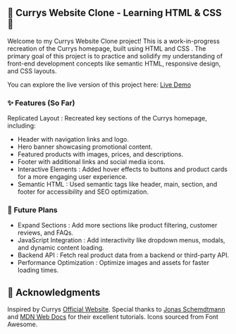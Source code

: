 ## 🛒 Currys Website Clone - Learning HTML & CSS 🌟

Welcome to my Currys Website Clone project! This is a work-in-progress recreation of the Currys homepage, built using HTML and CSS . The primary goal of this project is to practice and solidify my understanding of front-end development concepts like semantic HTML, responsive design, and CSS layouts. 

You can explore the live version of this project here: [Live Demo](https://michael2021o.github.io/currys/)

### ✨ Features (So Far)

Replicated Layout : Recreated key sections of the Currys homepage, including:
  - Header with navigation links and logo.
  - Hero banner showcasing promotional content.
  - Featured products with images, prices, and descriptions.
  - Footer with additional links and social media icons.
  - Interactive Elements : Added hover effects to buttons and product cards for a more engaging user experience.
  - Semantic HTML : Used semantic tags like header, main, section, and footer for accessibility and SEO optimization.

### 🚀 Future Plans

  - Expand Sections : Add more sections like product filtering, customer reviews, and FAQs.
  - JavaScript Integration : Add interactivity like dropdown menus, modals, and dynamic content loading.
  - Backend API : Fetch real product data from a backend or third-party API.
  - Performance Optimization : Optimize images and assets for faster loading times.

## 🙏 Acknowledgments

Inspired by Currys [Official Website](https://www.currys.co.uk/).
Special thanks to [Jonas Schemdtmann](https://www.udemy.com/course/design-and-develop-a-killer-website-with-html5-and-css3/?couponCode=ST8MT220425G3) and [MDN Web Docs](https://developer.mozilla.org/?spm=a2ty_o01.29997173.0.0.4060c921qh96VW) for their excellent tutorials.
Icons sourced from Font Awesome.

